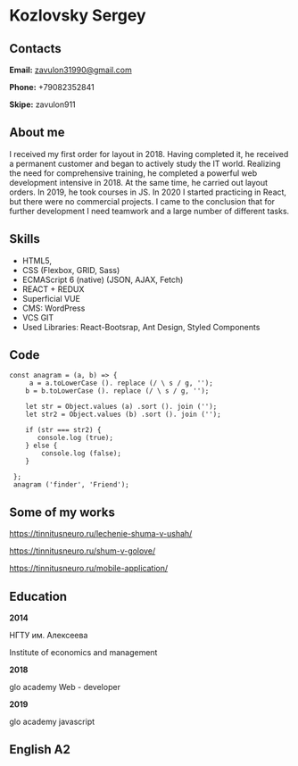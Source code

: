# Kozlovsky Sergey
## Contacts
**Email:** zavulon31990@gmail.com

**Phone:** +79082352841

**Skipe:** zavulon911

## About me
I received my first order for layout in 2018. Having completed it, he received a permanent customer and began to actively study the IT world.
Realizing the need for comprehensive training, he completed a powerful web development intensive in 2018.
At the same time, he carried out layout orders. In 2019, he took courses in JS. In 2020 I started practicing in React, but
there were no commercial projects. I came to the conclusion that for further development I need teamwork and a large number of different tasks.

## Skills
- HTML5,
- CSS (Flexbox, GRID, Sass)
- ECMAScript 6 (native) (JSON, AJAX, Fetch)
- REACT + REDUX
- Superficial VUE
- CMS: WordPress
- VCS GIT
- Used Libraries:
React-Bootsrap, Ant Design, Styled Components
## Code
```
const anagram = (a, b) => {
     a = a.toLowerCase (). replace (/ \ s / g, '');
    b = b.toLowerCase (). replace (/ \ s / g, '');

    let str = Object.values ​​(a) .sort (). join ('');
    let str2 = Object.values ​​(b) .sort (). join ('');

    if (str === str2) {
       console.log (true);
    } else {
        console.log (false);
    }

 };
 anagram ('finder', 'Friend');
 ```

 ## Some of my works
https://tinnitusneuro.ru/lechenie-shuma-v-ushah/

https://tinnitusneuro.ru/shum-v-golove/

https://tinnitusneuro.ru/mobile-application/

## Education
**2014**

НГТУ им. Алексеева

Institute of economics and management

**2018**

glo academy Web - developer

**2019**

glo academy javascript

## English A2




